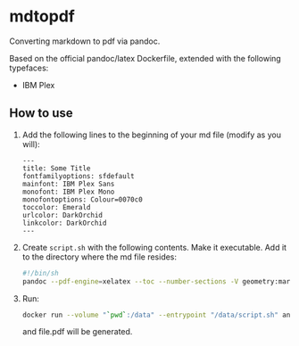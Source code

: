 # mdtopdf

Converting markdown to pdf via pandoc. 

Based on the official pandoc/latex Dockerfile, extended with the following typefaces:
- IBM Plex 

## How to use

1. Add the following lines to the beginning of your md file (modify as you will): 
   ```
   ---
   title: Some Title
   fontfamilyoptions: sfdefault
   mainfont: IBM Plex Sans
   monofont: IBM Plex Mono
   monofontoptions: Colour=0070c0
   toccolor: Emerald
   urlcolor: DarkOrchid
   linkcolor: DarkOrchid
   ---
   ```

2. Create `script.sh` with the following contents. Make it executable. Add it to the directory where 
   the md file resides: 
   
   ```bash
   #!/bin/sh
   pandoc --pdf-engine=xelatex --toc --number-sections -V geometry:margin=1in -o file.pdf file.md
   ```

3. Run: 
   ```bash 
   docker run --volume "`pwd`:/data" --entrypoint "/data/script.sh" anastop/mdtopdf 
   ```
   and file.pdf will be generated. 

